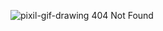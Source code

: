 ![pixil-gif-drawing](https://user-images.githubusercontent.com/98095959/233268054-50f5e798-5c27-4573-88dc-df5159a7204f.gif)
404 Not Found
